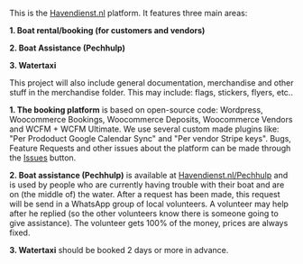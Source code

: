 This is the [Havendienst.nl](https://havendienst.nl) platform. It features three main areas:

**1. Boat rental/booking (for customers and vendors)**

**2. Boat Assistance (Pechhulp)**

**3. Watertaxi**




This project will also include general documentation, merchandise and other stuff in the merchandise folder. This may include: flags, stickers, flyers, etc..

**1. The booking platform** is based on open-source code: Wordpress, Woocommerce Bookings, Woocommerce Deposits, Woocommerce Vendors and WCFM + WCFM Ultimate.
We use several custom made plugins like: "Per Prododuct Google Calendar Sync" and "Per vendor Stripe keys".
Bugs, Feature Requests and other issues about the platform can be made through the [Issues](https://github.com/roelbroersma/Havendienst/issues) button.

**2. Boat assistance (Pechhulp)** is available at [Havendienst.nl/Pechhulp](https://havendienst.nl/Pechhulp) and is used by people who are currently having trouble with their boat and are on (the middle of) the water. After a request has been made, this request will be send in a WhatsApp group of local volunteers. A volunteer may help after he replied (so the other volunteers know there is someone going to give assistance). The volunteer gets 100% of the money, prices are always fixed.

**3. Watertaxi** should be booked 2 days or more in advance.
